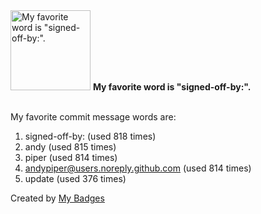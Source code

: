<img src="https://my-badges.github.io/my-badges/favorite-word.png" alt="My favorite word is &quot;signed-off-by:&quot;." title="My favorite word is &quot;signed-off-by:&quot;." width="128">
<strong>My favorite word is &quot;signed-off-by:&quot;.</strong>
<br><br>

My favorite commit message words are:

1. signed-off-by: (used 818 times)
2. andy (used 815 times)
3. piper (used 814 times)
4. <andypiper@users.noreply.github.com> (used 814 times)
5. update (used 376 times)


Created by <a href="https://github.com/my-badges/my-badges">My Badges</a>